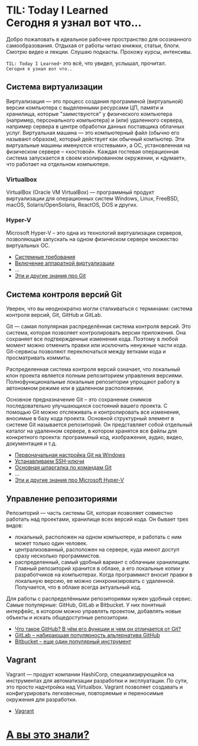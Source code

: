 <a id="start"></a>

# TIL: Today I Learned<br>Сегодня я узнал вот что... #

Добро пожаловать в идеальное рабочее пространство для осознанного самообразования. Отдыхая от работы читаю книжки, статьи, блоги. Смотрю видео и лекции. Слушаю подкасты. Прохожу курсы, интенсивы.

`TIL: Today I Learned`- это всё, что увидел, услышал, прочитал.<br>`Сегодня я узнал вот что..`

## Система виртуализации ##

  Виртуализация — это процесс создания программной (виртуальной) версии компьютера с выделенными ресурсами ЦП, памяти и хранилища, которые "заимствуются" у физического компьютера (например, персонального компьютера) и (или) удаленного сервера, например сервера в центре обработки данных поставщика облачных услуг. Виртуальная машина — это компьютерный файл (обычно его называют образом), который действует как обычный компьютер. Эти виртуальные машины именуются «гостевыми», а ОС, установленная на физическом сервере – «хостовой». Каждая гостевая операционная система запускается в своем изолированном окружении, и «думает», что работает на отдельном компьютере.

### Virtualbox ###

VirtualBox (Oracle VM VirtualBox) — программный продукт виртуализации для операционных систем Windows, Linux, FreeBSD, macOS, Solaris/OpenSolaris, ReactOS, DOS и других.

### Hyper-V ###

Microsoft Hyper-V – это одна из технологий виртуализации серверов, позволяющая запускать на одном физическом сервере множество виртуальных ОС. 
- [Системные требования]()
- [Включение аппаратной виртуализации]()
- ...
- [Эти и другие знания про Git](/Git/README.md)

## Система контроля версий Git ##

Уверен, что вы неоднократно могли сталкиваться с терминами: система контроля версий, Git, GitHub и GitLab.

Git — самая популярная распределённая система контроля версий. Это система, которая позволяет контролировать версии приложения. Она сохраняет все подтвержденные изменения кода. Поэтому в любой момент можно отменить правки или исключить ненужные части кода. Git-сервисы позволяют переключаться между ветками кода и просматривать коммиты.

Распределенная система контроля версий означает, что локальный клон проекта является полным репозиторием управления версиями. Полнофункциональные локальные репозитории упрощают работу в автономном режиме или в удаленном расположении.

Основное предназначение Git – это сохранение снимков последовательно улучшающихся состояний вашего проекта. С помощью Git можно отслеживать и контролировать все изменения, вносимые в базу кода проекта. Основной структурный элемент в системе Git называется репозиторий. Он представляет собой отдельный каталог на удаленном сервере, в котором хранятся все файлы для конкретного проекта: программный код, изображения, аудио, видео, документация и т.д.
- [Первоначальная настройка Git на Windows]()
- [Устанавливаем SSH-ключи]()
- [Основная шпаргалка по командам Git]()
- ...
- [Эти и другие знания про Microsoft Hyper-V](/Hyper-V/README.md)

## Управление репозиториями ##

Репозиторий — часть системы Git, которая позволяет совместно работать над проектами, хранилище всех версий кода. Он бывает трех видов:
- локальный, расположен на одном компьютере, и работать с ним может только один человек.
- централизованный, расположен на сервере, куда имеют доступ сразу несколько программистов.
- распределенный, самый удобный вариант с облачным хранилищем. Главный репозиторий хранится в облаке, а его локальные копии у разработчиков на компьютерах. Когда программист вносит правки в локальную версию, ее можно синхронизировать с удаленной. Получается, что в облаке всегда актуальный код.

Для работы с распределёнными репозиториями нужен удобный сервис. Самые популярные: GitHub, GitLab и Bitbucket. У них понятный интерфейс, в котором можно управлять проектом, добавлять новые объекты и искать общедоступные репозитории.

- [Что такое GitHub? В чём его функции и чем он отличается от Git?]()
- [GitLab – набирающая популярность альтернатива GitHub]()
- [Bitbucket – еще один популярный инструмент]()

## Vagrant ##

Vagrant — продукт компании HashiCorp, специализирующейся на инструментах для автоматизации разработки и эксплуатации. По сути, это просто надчтройка над Virtualbox. Vagrant позволяет создавать и конфигурировать легковесные, повторяемые и переносимые окружения для разработки.

- [Vagrant](/Vagrant/README.md#vagrant)

# [А вы это знали?](#start) #
